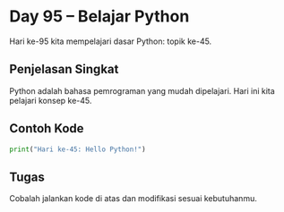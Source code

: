# Day 95 – Belajar Python

Hari ke-95 kita mempelajari dasar Python: topik ke-45.

## Penjelasan Singkat

Python adalah bahasa pemrograman yang mudah dipelajari. Hari ini kita pelajari konsep ke-45.

## Contoh Kode

```python
print("Hari ke-45: Hello Python!")
```

## Tugas

Cobalah jalankan kode di atas dan modifikasi sesuai kebutuhanmu.
